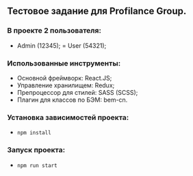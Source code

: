 ## Тестовое задание для Profilance Group.

### В проекте 2 пользователя:
 - Admin (12345);
 = User (54321);

### Использованные инструменты:
  - Основной фреймворк: React.JS;
  - Управление хранилищем: Redux;
  - Препроцессор для стилей: SASS (SCSS);
  - Плагин для классов по БЭМ: bem-cn.

### Установка зависимостей проекта:
  - `npm install`

### Запуск проекта:
  - `npm run start`

